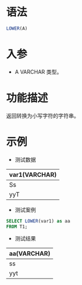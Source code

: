 # 语法

```sql
LOWER(A)
```

# 入参

- A VARCHAR 类型。

# 功能描述

返回转换为小写字符的字符串。

# 示例

- 测试数据

| var1(VARCHAR) | 
|---------------| 
| Ss            | 
| yyT           |

- 测试案例

```sql
SELECT LOWER(var1) as aa
FROM T1;
```

- 测试结果

| aa(VARCHAR) |
|-------------|
| ss          |
| yyt         |

